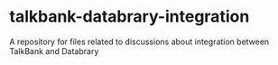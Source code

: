 # talkbank-databrary-integration
A repository for files related to discussions about integration between TalkBank and Databrary
